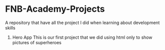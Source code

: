 # FNB-Academy-Projects
A repository that have all the project I did when learning about development skills

1. Hero App
This is our first project that we did using html only to show pictures of superheroes
